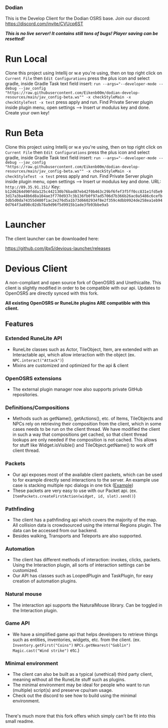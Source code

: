 ### Dodian
This is the Develop Client for the Dodian OSRS base.
Join our discord: https://discord.com/invite/CVUcp6ST

***This is no live server! It contains still tons of bugs! Player saving can be resetted!***

# Run Local
Clone this project using Intellij or w.e you're using, then on top right click on `Current File` then `Edit Configurations` press the plus icon and select gradle,
inside Gradle Task text field insert:
`run --args="--developer-mode --debug --jav_config "https://raw.githubusercontent.com/Eikenb00m/dodian-develop-resources/main/jav_config-beta.ws"" -x checkStyleMain -x checkStyleTest -x test` press apply and run.
Find Private Server plugin inside plugin menu, open settings --> Insert ur modulus key and done.
Create your own key!


# Run Beta
Clone this project using Intellij or w.e you're using, then on top right click on `Current File` then `Edit Configurations` press the plus icon and select gradle,
inside Gradle Task text field insert:
`run --args="--developer-mode --debug --jav_config "https://raw.githubusercontent.com/Eikenb00m/dodian-develop-resources/main/jav_config-beta.ws"" -x checkStyleMain -x checkStyleTest -x test` press apply and run.
Find Private Server plugin inside plugin menu, open settings --> Insert ur modulus key and done.
URL: 
`http://89.35.91.151/`
Key:
`b12d6264d90fdda125c442130b76bad87eb42f0b463c29bf6fef3f5ff0cc831e1fd5e93d17a3ba48b6d8a104ae3f770d937c3b136fb0f97ad5706d7b366b26ac0a5486c6cefb3db5d0da74355d480f1ac2e276d5a1b73d6602934f8e2f359c4dbb9924de258ea1eb940d764f3a898c02db78a9d96f5d9915b1ade3fb93bbe9a5`



# Launcher

The client launcher can be downloaded here:

https://github.com/jbx5/devious-launcher/releases

# Devious Client
A non-compliant and open source fork of OpenOSRS and Unethicalite.
This client is slightly modified in order to be compatible with our api. Updates to OpenOSRS are directly synced with this fork.

**All existing OpenOSRS or RuneLite plugins ARE compatible with this client.**

## Features

### Extended RuneLite API
- RuneLite classes such as Actor, TileObject, Item, are extended with an Interactable api, which allow interaction with the
object (ex. ``NPC.interact("Attack")``)
- Mixins are customized and optimized for the api & client

### OpenOSRS extensions
- The external plugin manager now also supports private GitHub repositories.

### Definitions/Compositions
- Methods such as getName(), getActions(), etc. of Items, TileObjects and NPCs rely on retrieving their composition
from the client, which in some cases needs to be run on the client thread. 
We have modified the client in such a way that compositions get cached, so that client thread lookups are only needed
if the composition is not cached. This allows for stuff like Widget.isVisible() and TileObject.getName() to work off
client thread.

### Packets
- Our api exposes most of the available client packets, which can be used to for example directly send interactions
to the server. An example use case is stacking multiple npc dialogs in one tick ([Example](https://cdn.discordapp.com/attachments/793302998443884557/885509804846616586/zfJSpw7f98.mp4))
- These packets are very easy to use with our Packet api. (ex. ``ItemPackets.createFirstAction(widget, id, slot).send()``)

### Pathfinding
- The client has a pathfinding api which covers the majority of the map. All collision data is crowdsourced using the 
internal Regions plugin. The data can be accessed from our backend.
- Besides walking, Transports and Teleports are also supported.

### Automation
- The client has different methods of interaction: invokes, clicks, packets. Using the Interaction plugin, all sorts of
interaction settings can be customized.
- Our API has classes such as LoopedPlugin and TaskPlugin, for easy creation of automation plugins.

### Natural mouse
- The interaction api supports the NaturalMouse library. Can be toggled in the Interaction plugin.

### Game API
- We have a simplified game api that helps developers to retrieve things such as entities, inventories, widgets, etc. from the client.
  (ex. ``Inventory.getFirst("Coins")`` ``NPCs.getNearest("Goblin")`` ``Magic.cast("Wind strike")`` etc.)

### Minimal environment
- The client can also be built as a typical (unethical) third party client, meaning without all the RuneLite stuff such as plugins. 
- The minimal environment may be ideal for people who want to run (multiple) script(s) and preserve cpu/ram usage.
- Check out the discord to see how to build using the minimal environment.

<br> There's much more that this fork offers which simply can't be fit into this small readme.
